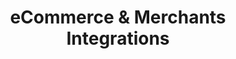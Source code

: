 ---
title: "eCommerce & Merchants Integrations"
metaTitle: "uPlexa | eCommerce and Merchant Integrations"
metaDescription: "Details info about available eCommerce plugins and merchants integrations"
---